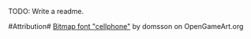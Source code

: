 TODO: Write a readme.

#Attribution#
[Bitmap font "cellphone"](http://opengameart.org/content/ascii-bitmap-font-cellphone) by domsson on OpenGameArt.org
